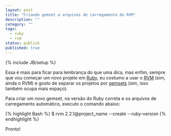 ```yaml
---
layout: post
title: "Criando gemset e arquivos de carregamento do RVM"
description: ""
category: ""
tags:
  - ruby
  - rvm
status: publish
published: true
---
```

{% include JB/setup %}

Essa é mais para ficar para lembrança do que uma dica, mas enfim, sempre que vou começar um novo projeto em [Ruby][ruby], eu costumo a usar o [RVM][rvm] (sim, ainda o RVM) e gosto de separar os projetos por [gemsets][gemsets] (sim, isso também ocupa mais espaço).

Para criar um novo gemset, na versão do Ruby correta e os arquivos de carregamento automático, executo o comando abaixo:

{% highlight Bash %}
$ rvm 2.2.1@project_name --create --ruby-version
{% endhighlight %}

Pronto!

[ruby]: https://www.ruby-lang.org/en/
[rvm]: https://rvm.io/
[gemsets]: https://rvm.io/gemsets
